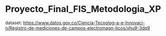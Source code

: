 # Proyecto_Final_FIS_Metodologia_XP

dataset: https://www.datos.gov.co/Ciencia-Tecnolog-a-e-Innovaci-n/Registro-de-mediciones-de-campos-electromagn-ticos/xhu9-3dq9

